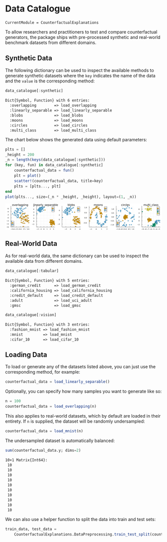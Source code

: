 # Data Catalogue

``` @meta
CurrentModule = CounterfactualExplanations 
```

To allow researchers and practitioners to test and compare counterfactual generators, the package ships with pre-processed synthetic and real-world benchmark datasets from different domains.

## Synthetic Data

The following dictionary can be used to inspect the available methods to generate synthetic datasets where the `key` indicates the name of the data and the `value` is the corresponding method:

``` julia
data_catalogue[:synthetic]
```

    Dict{Symbol, Function} with 6 entries:
      :overlapping        => load_overlapping
      :linearly_separable => load_linearly_separable
      :blobs              => load_blobs
      :moons              => load_moons
      :circles            => load_circles
      :multi_class        => load_multi_class

The chart below shows the generated data using default parameters:

``` julia
plts = []
_height = 200
_n = length(keys(data_catalogue[:synthetic]))
for (key, fun) in data_catalogue[:synthetic]
    counterfactual_data = fun()
    plt = plot()
    scatter!(counterfactual_data, title=key)
    plts = [plts..., plt]
end
plot(plts..., size=(_n * _height, _height), layout=(1, _n))
```

![](data_catalogue_files/figure-commonmark/cell-4-output-1.svg)

## Real-World Data

As for real-world data, the same dictionary can be used to inspect the available data from different domains.

``` julia
data_catalogue[:tabular]
```

    Dict{Symbol, Function} with 5 entries:
      :german_credit      => load_german_credit
      :california_housing => load_california_housing
      :credit_default     => load_credit_default
      :adult              => load_uci_adult
      :gmsc               => load_gmsc

``` julia
data_catalogue[:vision]
```

    Dict{Symbol, Function} with 3 entries:
      :fashion_mnist => load_fashion_mnist
      :mnist         => load_mnist
      :cifar_10      => load_cifar_10

## Loading Data

To load or generate any of the datasets listed above, you can just use the corresponding method, for example:

``` julia
counterfactual_data = load_linearly_separable()
```

Optionally, you can specify how many samples you want to generate like so:

``` julia
n = 100
counterfactual_data = load_overlapping(n)
```

This also applies to real-world datasets, which by default are loaded in their entirety. If `n` is supplied, the dataset will be randomly undersampled:

``` julia
counterfactual_data = load_mnist(n)
```

The undersampled dataset is automatically balanced:

``` julia
sum(counterfactual_data.y; dims=2)
```

    10×1 Matrix{Int64}:
     10
     10
     10
     10
     10
     10
     10
     10
     10
     10

We can also use a helper function to split the data into train and test sets:

``` julia
train_data, test_data = 
    CounterfactualExplanations.DataPreprocessing.train_test_split(counterfactual_data)
```
